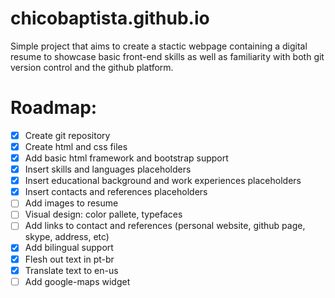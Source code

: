# chicobaptista.github.io

Simple project that aims to create a stactic webpage containing a digital resume to showcase basic front-end skills as well as familiarity with both git version control and the github platform.

# Roadmap:
- [x] Create git repository
- [x] Create html and css files
- [x] Add basic html framework and bootstrap support
- [x] Insert skills and languages placeholders
- [x] Insert educational background and work experiences placeholders
- [x] Insert contacts and references placeholders
- [ ] Add images to resume
- [ ] Visual design: color pallete, typefaces
- [ ] Add links to contact and references (personal website, github page, skype, address, etc)
- [x] Add bilingual support
- [x] Flesh out text in pt-br
- [x] Translate text to en-us
- [ ] Add google-maps widget